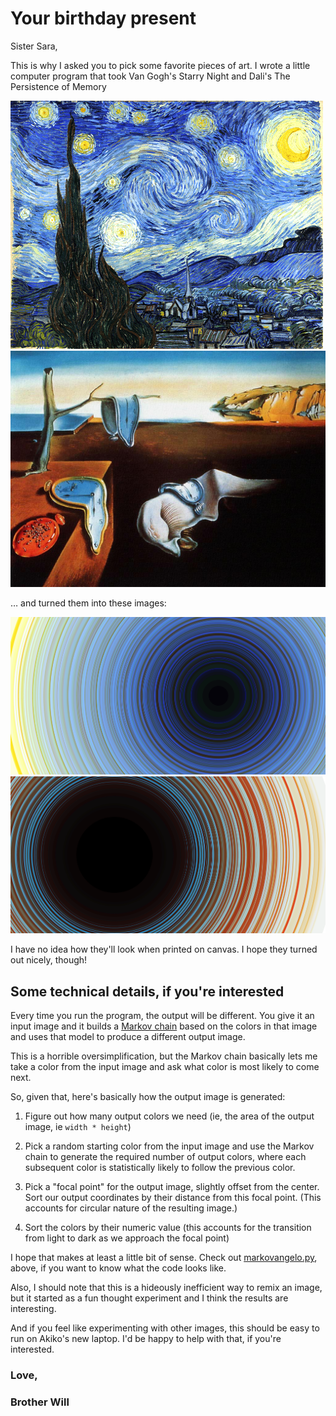 Your birthday present
=====================

Sister Sara,

This is why I asked you to pick some favorite pieces of art. I wrote a little
computer program that took Van Gogh's Starry Night and Dali's The Persistence
of Memory

![](https://raw.githubusercontent.com/mccutchen/sara-birthday-gift/master/input/starrynight.gif)
![](https://raw.githubusercontent.com/mccutchen/sara-birthday-gift/master/input/dali.jpg)

… and turned them into these images:

![](https://raw.githubusercontent.com/mccutchen/sara-birthday-gift/master/gift/starry-night.png)
![](https://raw.githubusercontent.com/mccutchen/sara-birthday-gift/master/gift/persistence-of-memory.png)

I have no idea how they'll look when printed on canvas.  I hope they turned out
nicely, though!

Some technical details, if you're interested
--------------------------------------------

Every time you run the program, the output will be different. You give it an
input image and it builds a [Markov chain][markov-chain] based on the colors in
that image and uses that model to produce a different output image.

This is a horrible oversimplification, but the Markov chain basically lets me
take a color from the input image and ask what color is most likely to come
next.

So, given that, here's basically how the output image is generated:

 1. Figure out how many output colors we need (ie, the area of the output
    image, ie `width * height`)

 2. Pick a random starting color from the input image and use the Markov chain
    to generate the required number of output colors, where each subsequent
    color is statistically likely to follow the previous color.

 3. Pick a "focal point" for the output image, slightly offset from the center.
    Sort our output coordinates by their distance from this focal point. (This
    accounts for circular nature of the resulting image.)

 4. Sort the colors by their numeric value (this accounts for the transition
    from light to dark as we approach the focal point)

I hope that makes at least a little bit of sense.  Check out
[markovangelo.py][markovangelo], above, if you want to know what the code looks
like.

Also, I should note that this is a hideously inefficient way to remix an image,
but it started as a fun thought experiment and I think the results are
interesting.

And if you feel like experimenting with other images, this should be easy to
run on Akiko's new laptop.  I'd be happy to help with that, if you're
interested.

### Love,

### Brother Will


[markov-chain]: http://en.wikipedia.org/wiki/Markov_chain
[markovangelo]: https://github.com/mccutchen/sara-birthday-gift/blob/master/markovangelo.py
